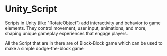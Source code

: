 # Unity_Script
Scripts in Unity (like "RotateObject") add interactivity and behavior to game elements. They control movement, user input, animations, and more, shaping unique gameplay experiences that engage players.

All the Script that are in there are of Block-Block game 
which can be used to make a simple dodge-the-block game 
